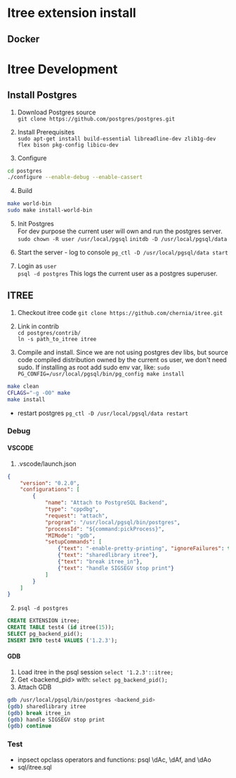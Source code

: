# Itree extension install
## Docker

# Itree Development

## Install Postgres
1. Download Postgres source  
`git clone https://github.com/postgres/postgres.git`

2. Install Prerequisites  
`sudo apt-get install build-essential libreadline-dev zlib1g-dev flex bison pkg-config libicu-dev`

3. Configure  
```bash
cd postgres
./configure --enable-debug --enable-cassert
```

4. Build  
```bash
make world-bin
sudo make install-world-bin
```

5. Init Postgres  
For dev purpose the current user will own and run the postgres server.  
`sudo chown -R user /usr/local/pgsql`
`initdb -D /usr/local/pgsql/data`

6. Start the server - log to console
`pg_ctl -D /usr/local/pgsql/data start`

7. Login as `user`  
`psql -d postgres`
This logs the current user as a postgres superuser.

## ITREE
1. Checkout itree code
`git clone https://github.com/chernia/itree.git`

2. Link in contrib  
`cd postgres/contrib/`  
`ln -s path_to_itree itree`

3. Compile and install.
Since we are not using postgres dev libs, but source code compiled distribution owned by the current os user, we don't need sudo. If installing as root add sudo env var, like: `sudo PG_CONFIG=/usr/local/pgsql/bin/pg_config make install`

```bash
make clean
CFLAGS="-g -O0" make
make install
```
- restart postgres 
`pg_ctl -D /usr/local/pgsql/data restart`

### Debug
#### VSCODE

1. .vscode/launch.json
```json
{
    "version": "0.2.0",
    "configurations": [
        {
            "name": "Attach to PostgreSQL Backend",
            "type": "cppdbg",
            "request": "attach",
            "program": "/usr/local/pgsql/bin/postgres",
            "processId": "${command:pickProcess}",
            "MIMode": "gdb",
            "setupCommands": [
                {"text": "-enable-pretty-printing", "ignoreFailures": true},
                {"text": "sharedlibrary itree"},
                {"text": "break itree_in"},
                {"text": "handle SIGSEGV stop print"}
            ]
        }
    ]
}
```

2. `psql -d postgres`
 ```sql
CREATE EXTENSION itree;
CREATE TABLE test4 (id itree(15));
SELECT pg_backend_pid();
INSERT INTO test4 VALUES ('1.2.3');
```

#### GDB
1. Load itree in the psql session
`select '1.2.3'::itree;`
2. Get <backend_pid> with: `select pg_backend_pid();`
3. Attach GDB 
```bash
gdb /usr/local/pgsql/bin/postgres <backend_pid>
(gdb) sharedlibrary itree
(gdb) break itree_in
(gdb) handle SIGSEGV stop print
(gdb) continue
```
### Test
- inpsect opclass operators and functions:
psql \dAc, \dAf, and \dAo
- sql/itree.sql